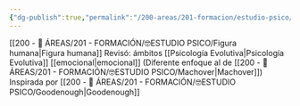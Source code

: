 ```yaml
---
{"dg-publish":true,"permalink":"/200-areas/201-formacion/estudio-psico/koppitz/","dgPassFrontmatter":true}
---
```


[[200 - 📌 ÁREAS/201 - FORMACIÓN/🤓ESTUDIO PSICO/Figura humana\|Figura humana]] 
Revisó: ámbitos [[Psicología Evolutiva\|Psicología Evolutiva]] [[emocional\|emocional]] (Diferente enfoque al de [[200 - 📌 ÁREAS/201 - FORMACIÓN/🤓ESTUDIO PSICO/Machover\|Machover]])
Inspirada por [[200 - 📌 ÁREAS/201 - FORMACIÓN/🤓ESTUDIO PSICO/Goodenough\|Goodenough]]